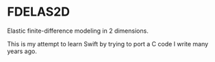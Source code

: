 #  FDELAS2D

Elastic finite-difference modeling in 2 dimensions.

This is my attempt to learn Swift by trying to port a C code I write many years ago.
